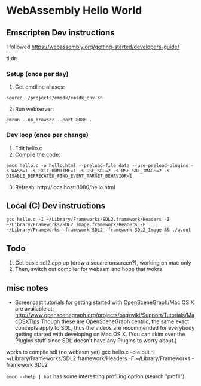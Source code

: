 # WebAssembly Hello World

## Emscripten Dev instructions

I followed https://webassembly.org/getting-started/developers-guide/

tl;dr:

### Setup (once per day)

1. Get cmdline aliases:
```
source ~/projects/emsdk/emsdk_env.sh
```
2. Run webserver:
```
emrun --no_browser --port 8080 .
```

### Dev loop (once per change)

1. Edit hello.c
2. Compile the code:
```
emcc hello.c -o hello.html --preload-file data --use-preload-plugins -s WASM=1 -s EXIT_RUNTIME=1 -s USE_SDL=2 -s USE_SDL_IMAGE=2 -s DISABLE_DEPRECATED_FIND_EVENT_TARGET_BEHAVIOR=1
```
3. Refresh:
http://localhost:8080/hello.html

## Local (C) Dev instructions

```
gcc hello.c -I ~/Library/Frameworks/SDL2.framework/Headers -I ~/Library/Frameworks/SDL2_image.framework/Headers -F ~/Library/Frameworks -framework SDL2 -framework SDL2_Image && ./a.out
```



## Todo

1. Get basic sdl2 app up (draw a square onscreen?), working on mac only
2. Then, switch out compiler for webasm and hope that wokrs

## misc notes

 - Screencast tutorials for getting started with OpenSceneGraph/Mac OS X are
  available at:
  http://www.openscenegraph.org/projects/osg/wiki/Support/Tutorials/MacOSXTips
  Though these are OpenSceneGraph centric, the same exact concepts apply to
  SDL, thus the videos are recommended for everybody getting started with
  developing on Mac OS X. (You can skim over the PlugIns stuff since SDL
  doesn't have any PlugIns to worry about.)


works to compile sdl (no webasm yet)
  gcc hello.c -o a.out -I ~/Library/Frameworks/SDL2.framework/Headers -F ~/Library/Frameworks -framework SDL2

`emcc --help | bat` has some interesting profiling option (search "profil")
